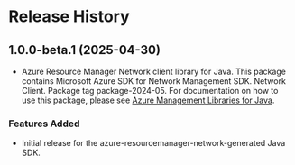 # Release History

## 1.0.0-beta.1 (2025-04-30)

- Azure Resource Manager Network client library for Java. This package contains Microsoft Azure SDK for Network Management SDK. Network Client. Package tag package-2024-05. For documentation on how to use this package, please see [Azure Management Libraries for Java](https://aka.ms/azsdk/java/mgmt).
### Features Added

- Initial release for the azure-resourcemanager-network-generated Java SDK.
